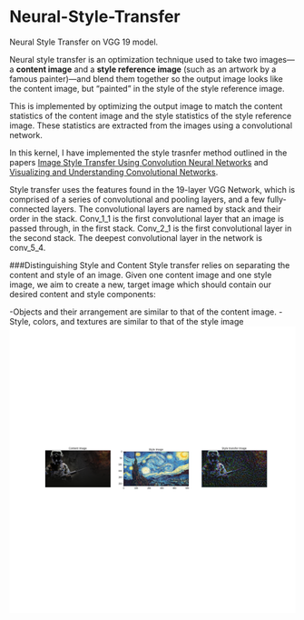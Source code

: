 # Neural-Style-Transfer
Neural Style Transfer on VGG 19 model.


Neural style transfer is an optimization technique used to take two images—a **content image** and a **style reference image** (such as an artwork by a famous painter)—and blend them together so the output image looks like the content image, but “painted” in the style of the style reference image.

This is implemented by optimizing the output image to match the content statistics of the content image and the style statistics of the style reference image. These statistics are extracted from the images using a convolutional network.

In this kernel, I have implemented the style trasnfer method outlined in the papers [Image Style Transfer Using Convolution Neural Networks](https://ieeexplore.ieee.org/document/7780634 "Image Style Transfer Using Convolution Neural Networks") and [Visualizing and Understanding Convolutional Networks](https://arxiv.org/pdf/1311.2901.pdf "Visualizing and Understanding Convolutional Networks").

Style transfer uses the features found in the 19-layer VGG Network, which is comprised of a series of convolutional and pooling layers, and a few fully-connected layers. The convolutional layers are named by stack and their order in the stack. Conv_1_1 is the first convolutional layer that an image is passed through, in the first stack. Conv_2_1 is the first convolutional layer in the second stack. The deepest convolutional layer in the network is conv_5_4.

###Distinguishing Style and Content
Style transfer relies on separating the content and style of an image. Given one content image and one style image, we aim to create a new, target image which should contain our desired content and style components:

-Objects and their arrangement are similar to that of the content image.
-Style, colors, and textures are similar to that of the style image
![](https://github.com/markmacwan/Neural-Style-Transfer/blob/main/Resources/style.png)
